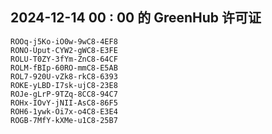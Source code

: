 ## 2024-12-14 00 : 00 的 GreenHub 许可证
```
ROOq-j5Ko-iO0w-9wC8-4EF8
RONO-Uput-CYW2-gWC8-E3FE
ROLU-T0ZY-3fYm-ZnC8-64CF
ROLM-fBIp-60RO-mmC8-E5AB
ROL7-920U-vZk8-rkC8-6393
ROKE-yLBD-I7sk-ujC8-23E8
ROJe-gLrP-9TZq-8CC8-94C7
ROHx-IOvY-jNII-AsC8-86F5
ROH6-1ywk-Oi7x-o4C8-E3E4
ROGB-7MfY-kXMe-u1C8-25B7
```
